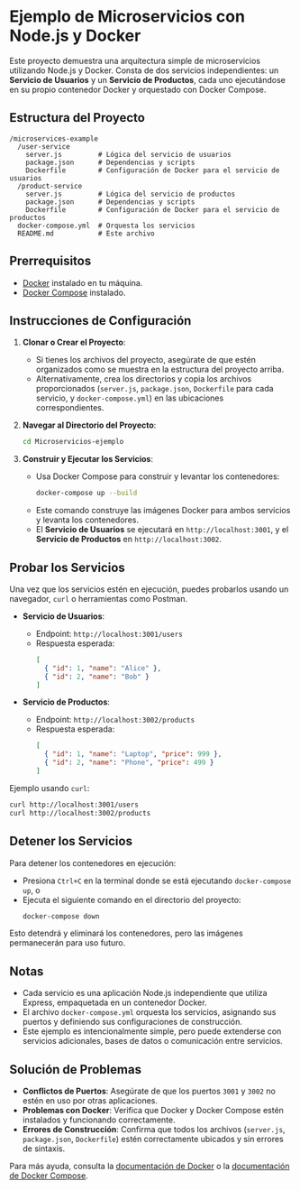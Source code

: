 # Ejemplo de Microservicios con Node.js y Docker

Este proyecto demuestra una arquitectura simple de microservicios utilizando Node.js y Docker. Consta de dos servicios independientes: un **Servicio de Usuarios** y un **Servicio de Productos**, cada uno ejecutándose en su propio contenedor Docker y orquestado con Docker Compose.

## Estructura del Proyecto

```
/microservices-example
  /user-service
    server.js         # Lógica del servicio de usuarios
    package.json      # Dependencias y scripts
    Dockerfile        # Configuración de Docker para el servicio de usuarios
  /product-service
    server.js         # Lógica del servicio de productos
    package.json      # Dependencias y scripts
    Dockerfile        # Configuración de Docker para el servicio de productos
  docker-compose.yml  # Orquesta los servicios
  README.md           # Este archivo
```

## Prerrequisitos

- [Docker](https://www.docker.com/get-started) instalado en tu máquina.
- [Docker Compose](https://docs.docker.com/compose/install/) instalado.

## Instrucciones de Configuración

1. **Clonar o Crear el Proyecto**:
   - Si tienes los archivos del proyecto, asegúrate de que estén organizados como se muestra en la estructura del proyecto arriba.
   - Alternativamente, crea los directorios y copia los archivos proporcionados (`server.js`, `package.json`, `Dockerfile` para cada servicio, y `docker-compose.yml`) en las ubicaciones correspondientes.

2. **Navegar al Directorio del Proyecto**:
   ```bash
   cd Microservicios-ejemplo
   ```

3. **Construir y Ejecutar los Servicios**:
   - Usa Docker Compose para construir y levantar los contenedores:
     ```bash
     docker-compose up --build
     ```
   - Este comando construye las imágenes Docker para ambos servicios y levanta los contenedores.
   - El **Servicio de Usuarios** se ejecutará en `http://localhost:3001`, y el **Servicio de Productos** en `http://localhost:3002`.

## Probar los Servicios

Una vez que los servicios estén en ejecución, puedes probarlos usando un navegador, `curl` o herramientas como Postman.

- **Servicio de Usuarios**:
  - Endpoint: `http://localhost:3001/users`
  - Respuesta esperada:
    ```json
    [
      { "id": 1, "name": "Alice" },
      { "id": 2, "name": "Bob" }
    ]
    ```

- **Servicio de Productos**:
  - Endpoint: `http://localhost:3002/products`
  - Respuesta esperada:
    ```json
    [
      { "id": 1, "name": "Laptop", "price": 999 },
      { "id": 2, "name": "Phone", "price": 499 }
    ]
    ```

Ejemplo usando `curl`:
```bash
curl http://localhost:3001/users
curl http://localhost:3002/products
```

## Detener los Servicios

Para detener los contenedores en ejecución:
- Presiona `Ctrl+C` en la terminal donde se está ejecutando `docker-compose up`, o
- Ejecuta el siguiente comando en el directorio del proyecto:
  ```bash
  docker-compose down
  ```
Esto detendrá y eliminará los contenedores, pero las imágenes permanecerán para uso futuro.

## Notas

- Cada servicio es una aplicación Node.js independiente que utiliza Express, empaquetada en un contenedor Docker.
- El archivo `docker-compose.yml` orquesta los servicios, asignando sus puertos y definiendo sus configuraciones de construcción.
- Este ejemplo es intencionalmente simple, pero puede extenderse con servicios adicionales, bases de datos o comunicación entre servicios.

## Solución de Problemas

- **Conflictos de Puertos**: Asegúrate de que los puertos `3001` y `3002` no estén en uso por otras aplicaciones.
- **Problemas con Docker**: Verifica que Docker y Docker Compose estén instalados y funcionando correctamente.
- **Errores de Construcción**: Confirma que todos los archivos (`server.js`, `package.json`, `Dockerfile`) estén correctamente ubicados y sin errores de sintaxis.

Para más ayuda, consulta la [documentación de Docker](https://docs.docker.com/) o la [documentación de Docker Compose](https://docs.docker.com/compose/).
